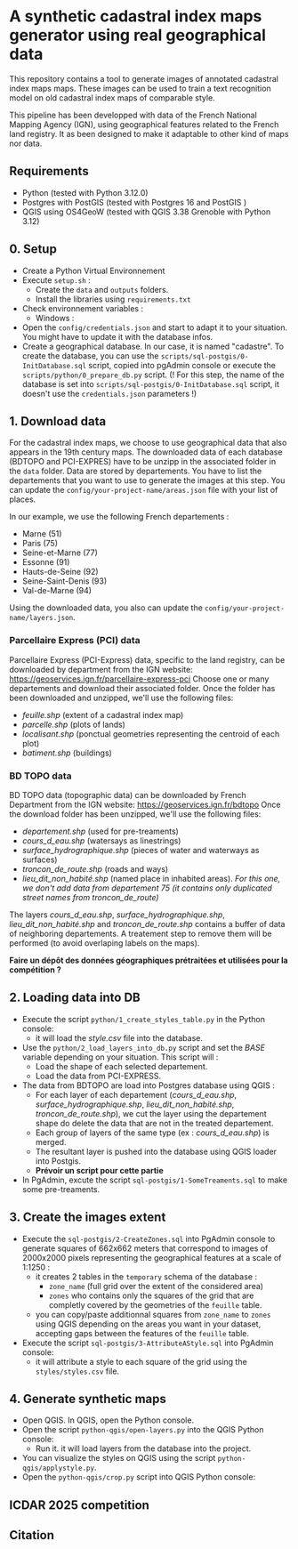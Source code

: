 # A synthetic cadastral index maps generator using real geographical data

This repository contains a tool to generate images of annotated cadastral index maps maps. These images can be used to train a text recognition model on old cadastral index maps of comparable style.

This pipeline has been developped with data of the French National Mapping Agency (IGN), using geographical features related to the French land registry. It as been designed to make it adaptable to other kind of maps nor data.

## Requirements
* Python (tested with Python 3.12.0)
* Postgres with PostGIS (tested with Postgres 16 and PostGIS )
* QGIS using OS4GeoW (tested with QGIS 3.38 Grenoble with Python 3.12)

## 0. Setup
* Create a Python Virtual Environnement 
* Execute ```setup.sh``` :
    * Create the ```data``` and ```outputs``` folders.
    * Install the libraries using ```requirements.txt```
* Check environnement variables : 
    * Windows : 
* Open the ```config/credentials.json``` and start to adapt it to your situation. You might have to update it with the database infos.
* Create a geographical database. In our case, it is named "cadastre". To create the database, you can use the ```scripts/sql-postgis/0-InitDatabase.sql``` script, copied into pgAdmin console or execute the ```scripts/python/0_prepare_db.py``` script. (! For this step, the name of the database is set into ```scripts/sql-postgis/0-InitDatabase.sql``` script, it doesn't use the ```credentials.json``` parameters !)

## 1. Download data

For the cadastral index maps, we choose to use geographical data that also appears in the 19th century maps.
The downloaded data of each database (BDTOPO and PCI-EXPRES) have to be unzipp in the associated folder in the ```data``` folder.
Data are stored by departements. You have to list the departements that you want to use to generate the images at this step. You can update the ```config/your-project-name/areas.json``` file with your list of places.

In our example, we use the following French departements : 
* Marne (51)
* Paris (75)
* Seine-et-Marne (77)
* Essonne (91)
* Hauts-de-Seine (92)
* Seine-Saint-Denis (93)
* Val-de-Marne (94)

Using the downloaded data, you also can update the ```config/your-project-name/layers.json```.

### Parcellaire Express (PCI) data
Parcellaire Express (PCI-Express) data, specific to the land registry, can be downloaded by department from the IGN website: https://geoservices.ign.fr/parcellaire-express-pci
Choose one or many departements and download their associated folder. Once the folder has been downloaded and unzipped, we'll use the following files:
* *feuille.shp* (extent of a cadastral index map)
* *parcelle.shp* (plots of lands)
* *localisant.shp* (ponctual geometries representing the centroid of each plot)
* *batiment.shp* (buildings)

### BD TOPO data 
BD TOPO data (topographic data) can be downloaded by French Department from the IGN website: https://geoservices.ign.fr/bdtopo
Once the download folder has been unzipped, we'll use the following files:
* *departement.shp* (used for pre-treaments)
* *cours_d_eau.shp* (watersays as linestrings)
* *surface_hydrographique.shp* (pieces of water and waterways as surfaces)
* *troncon_de_route.shp* (roads and ways)
* *lieu_dit_non_habité.shp* (named place in inhabited areas). *For this one, we don't add data from departement 75 (it contains only duplicated street names from troncon_de_route)*

The layers *cours_d_eau.shp*, *surface_hydrographique.shp*, *lieu_dit_non_habité.shp* and *troncon_de_route.shp* contains a buffer of data of neighboring departements. A treatement step to remove them will be performed (to avoid overlaping labels on the maps).

**Faire un dépôt des données géographiques prétraitées et utilisées pour la compétition ?**

## 2. Loading data into DB
* Execute the script ```python/1_create_styles_table.py``` in the Python console:
    - it will load the *style.csv* file into the database.
* Use the ```python/2_load_layers_into_db.py``` script and set the *BASE* variable depending on your situation. This script will :
    - Load the shape of each selected departement.
    - Load the data from PCI-EXPRESS.
* The data from BDTOPO are load into Postgres database using QGIS :
    - For each layer of each departement (*cours_d_eau.shp*, *surface_hydrographique.shp*, *lieu_dit_non_habité.shp*, *troncon_de_route.shp*), we cut the layer using the departement shape do delete the data that are not in the treated departement.
    - Each group of layers of the same type (ex : *cours_d_eau.shp*) is merged.
    - The resultant layer is pushed into the database using QGIS loader into Postgis.
    - **Prévoir un script pour cette partie**
* In PgAdmin, excute the script ```sql-postgis/1-SomeTreaments.sql``` to make some pre-treaments.

## 3. Create the images extent
* Execute the ```sql-postgis/2-CreateZones.sql``` into PgAdmin console to generate squares of 662x662 meters that correspond to images of 2000x2000 pixels representing the geographical features at a scale of 1:1250 :
    - it creates 2 tables in the ```temporary``` schema of the database :
        - ```zone_name``` (full grid over the extent of the considered area)
        - ```zones``` who contains only the squares of the grid that are completly covered by the geometries of the ```feuille``` table.
    - you can copy/paste additionnal squares from ```zone_name``` to ```zones``` using QGIS depending on the areas you want in your dataset, accepting gaps between the features of the ```feuille``` table.
* Execute the script ```sql-postgis/3-AttributeAStyle.sql``` into PgAdmin console: 
    - it will attribute a style to each square of the grid using the ```styles/styles.csv``` file.

## 4. Generate synthetic maps
* Open QGIS. In QGIS, open the Python console.
* Open the script ```python-qgis/open-layers.py``` into the QGIS Python console:
    * Run it. it will load layers from the database into the project.
* You can visualize the styles on QGIS using the script ```python-qgis/applystyle.py```.
* Open the ```python-qgis/crop.py``` script into QGIS Python console:

## ICDAR 2025 competition

## Citation